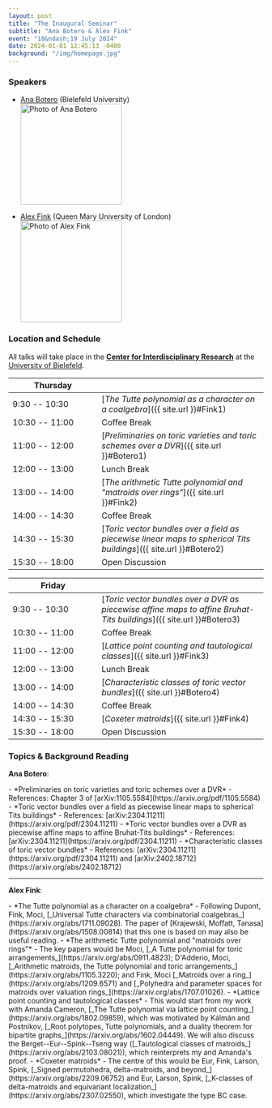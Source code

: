 ```yaml
---
layout: post
title: "The Inaugural Seminar"
subtitle: "Ana Botero & Alex Fink"
event: "18&ndash;19 July 2024"
date: 2024-01-01 12:45:13 -0400
background: "/img/homepage.jpg"
---
```


### Speakers 
- [Ana Botero](https://ekvv.uni-bielefeld.de/pers_publ/publ/PersonDetail.jsp?personId=412153703&lang=en) (Bielefeld University)
	<div>
	<img src="https://ekvv.uni-bielefeld.de/pers_publ/download/f/5/1/419718867/Original_412153703.jpeg" alt="Photo of Ana Botero" class="img-fluid" width="200">
	</div>
  <p></p>
- [Alex Fink](https://webspace.maths.qmul.ac.uk/a.fink/) (Queen Mary University of London)
	<div>
	<img src="https://webspace.maths.qmul.ac.uk/a.fink/25t.jpg" alt="Photo of Alex Fink" class="img-fluid" width="200">
	</div>
  <p></p>

### Location and Schedule

All talks will take place in the [**Center for Interdisciplinary Research**](https://www.uni-bielefeld.de/__uuid/fcd0d2db-5ed3-45a1-b122-685b58074571/) at the [University of Bielefeld](https://www.uni-bielefeld.de/).

| <span style="display: inline-block; width:160px">Thursday</span> | <span style="display: inline-block; width:200px"></span> |
| -------------- | ------ |
| 9:30 -- 10:30  | [*The Tutte polynomial as a character on a coalgebra*]({{ site.url }}#Fink1) |
| 10:30 -- 11:00 | Coffee Break | 
| 11:00 -- 12:00 | [*Preliminaries on toric varieties and toric schemes over a DVR*]({{ site.url }}#Botero1) | 
| 12:00 -- 13:00 | Lunch Break | 
| 13:00 -- 14:00 | [*The arithmetic Tutte polynomial and "matroids over rings"*]({{ site.url }}#Fink2) | 
| 14:00 -- 14:30 | Coffee Break | 
| 14:30 -- 15:30 | [*Toric vector bundles over a field as piecewise linear maps to spherical Tits buildings*]({{ site.url }}#Botero2) | 
| 15:30 -- 18:00 | Open Discussion | 

<p></p>

| <span style="display: inline-block; width:160px">Friday</span> | <span style="display: inline-block; width:200px"></span> |
| -------------- | ------ |
| 9:30 -- 10:30  | [*Toric vector bundles over a DVR as piecewise affine maps to affine Bruhat-Tits buildings*]({{ site.url }}#Botero3) |
| 10:30 -- 11:00 | Coffee Break | 
| 11:00 -- 12:00 | [*Lattice point counting and tautological classes*]({{ site.url }}#Fink3) | 
| 12:00 -- 13:00 | Lunch Break | 
| 13:00 -- 14:00 | [*Characteristic classes of toric vector bundles*]({{ site.url }}#Botero4) | 
| 14:00 -- 14:30 | Coffee Break | 
| 14:30 -- 15:30 | [*Coxeter matroids*]({{ site.url }}#Fink4) | 
| 15:30 -- 18:00 | Open Discussion | 

<p></p>

### Topics & Background Reading

**Ana Botero**:

<span id="Botero1">
- *Preliminaries on toric varieties and toric schemes over a DVR*
  - References: Chapter 3 of [arXiv:1105.5584](https://arxiv.org/pdf/1105.5584)

<span id="Botero2">
- *Toric vector bundles over a field as piecewise linear maps to spherical Tits buildings*
  - References: [arXiv:2304.11211](https://arxiv.org/pdf/2304.11211)

<span id="Botero3">
- *Toric vector bundles over a DVR as piecewise affine maps to affine
Bruhat-Tits buildings*
  - References: [arXiv:2304.11211](https://arxiv.org/pdf/2304.11211)

<span id="Botero4">
- *Characteristic classes of toric vector bundles*
  - References: [arXiv:2304.11211](https://arxiv.org/pdf/2304.11211) and [arXiv:2402.18712](https://arxiv.org/abs/2402.18712)

---

**Alex Fink**:

<span id="Fink1">
- *The Tutte polynomial as a character on a coalgebra*
  - Following Dupont, Fink, Moci, [_Universal Tutte characters via combinatorial coalgebras_](https://arxiv.org/abs/1711.09028).  The paper of [Krajewski, Moffatt, Tanasa](https://arxiv.org/abs/1508.00814) that this one is based on may also be useful reading.

<span id="Fink2">
- *The arithmetic Tutte polynomial and "matroids over rings"*
  - The key papers would be Moci, [_A Tutte polynomial for toric arrangements_](https://arxiv.org/abs/0911.4823); D'Adderio, Moci, [_Arithmetic matroids, the Tutte polynomial and toric arrangements_](https://arxiv.org/abs/1105.3220); and Fink, Moci [_Matroids over a ring_](https://arxiv.org/abs/1209.6571) and [_Polyhedra and parameter spaces for matroids over valuation rings_](https://arxiv.org/abs/1707.01026).

<span id="Fink3">
- *Lattice point counting and tautological classes*
  - This would start from my work with Amanda Cameron, [_The Tutte polynomial via lattice point counting_](https://arxiv.org/abs/1802.09859), which was motivated by Kálmán and Postnikov, [_Root polytopes, Tutte polynomials, and a duality theorem for bipartite graphs_](https://arxiv.org/abs/1602.04449).  We will also discuss the Berget--Eur--Spink--Tseng way ([_Tautological classes of matroids_](https://arxiv.org/abs/2103.08021)), which reinterprets my and Amanda's proof. 

<span id="Fink4">
- *Coxeter matroids*
  - The centre of this would be Eur, Fink, Larson, Spink, [_Signed permutohedra, delta-matroids, and beyond_](https://arxiv.org/abs/2209.06752) and Eur, Larson, Spink, [_K-classes of delta-matroids and equivariant localization_](https://arxiv.org/abs/2307.02550), which investigate the type BC case.

